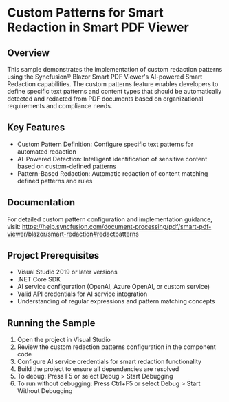 # Custom Patterns for Smart Redaction in Smart PDF Viewer

## Overview
This sample demonstrates the implementation of custom redaction patterns using the Syncfusion® Blazor Smart PDF Viewer's AI-powered Smart Redaction capabilities. The custom patterns feature enables developers to define specific text patterns and content types that should be automatically detected and redacted from PDF documents based on organizational requirements and compliance needs.

## Key Features
- Custom Pattern Definition: Configure specific text patterns for automated redaction
- AI-Powered Detection: Intelligent identification of sensitive content based on custom-defined patterns
- Pattern-Based Redaction: Automatic redaction of content matching defined patterns and rules

## Documentation
For detailed custom pattern configuration and implementation guidance, visit: https://help.syncfusion.com/document-processing/pdf/smart-pdf-viewer/blazor/smart-redaction#redactpatterns

## Project Prerequisites
- Visual Studio 2019 or later versions
- .NET Core SDK
- AI service configuration (OpenAI, Azure OpenAI, or custom service)
- Valid API credentials for AI service integration
- Understanding of regular expressions and pattern matching concepts

## Running the Sample
1. Open the project in Visual Studio
2. Review the custom redaction patterns configuration in the component code
3. Configure AI service credentials for smart redaction functionality
4. Build the project to ensure all dependencies are resolved
5. To debug: Press F5 or select Debug > Start Debugging
6. To run without debugging: Press Ctrl+F5 or select Debug > Start Without Debugging
